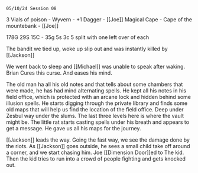 	05/10/24 Session 08

3 Vials of poison - Wyvern - 
+1 Dagger - [[Joe]]
Magical Cape - Cape of the mountebank - [[Joe]]


178G 29S 15C - 35g 5s 3c 5 split with one left over of each


The bandit we tied up, woke up slip out and was instantly killed by [[Jackson]]

We went back to sleep and [[Michael]] was unable to speak after waking.
Brian Cures this curse. And eases his mind.

The old man ha all his old notes and that tells about some chambers that were made, he has had mind alternating spells. He kept all his notes in his field office, which is protected with an arcane lock and hidden behind some illusion spells. He starts digging through the private library and finds some old maps that will help us find the location of the field office. Deep under Zesbul way under the slums. The last three levels here is where the vault might be. The little rat starts casting spells under his breath and appears to get a message. He gave us all his maps for the journey.

[[Jackson]] leads the way. Going the fast way, we see the damage done by the riots. As [[Jackson]] goes outside, he sees a small child take off around a corner, and we start chasing him. Joe [[Dimension Door]]ed to The kid. Then the kid tries to run into a crowd of people fighting and gets knocked out. 